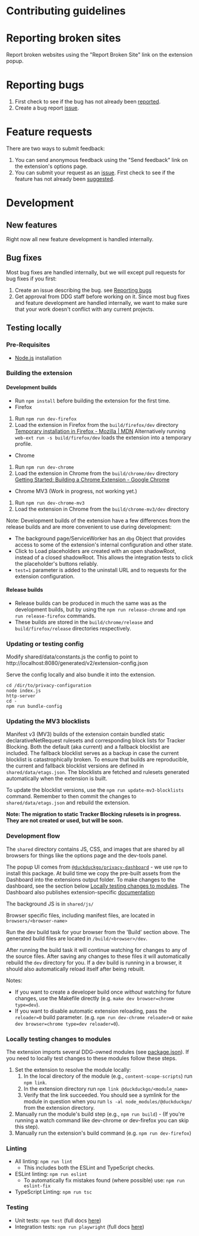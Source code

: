 # Contributing guidelines

# Reporting broken sites

Report broken websites using the "Report Broken Site" link on the extension popup.

# Reporting bugs

1. First check to see if the bug has not already been [reported](https://github.com/duckduckgo/duckduckgo-privacy-extension/issues).
2. Create a bug report [issue](https://github.com/duckduckgo/duckduckgo-privacy-extension/issues/new?template=bug_report.md).

# Feature requests

There are two ways to submit feedback:
1. You can send anonymous feedback using the "Send feedback" link on the extension's options page.
2. You can submit your request as an [issue](https://github.com/duckduckgo/duckduckgo-privacy-extension/issues/new?template=feature_request.md). First check to see if the feature has not already been [suggested](https://github.com/duckduckgo/duckduckgo-privacy-extension/issues).

# Development

## New features

Right now all new feature development is handled internally.

## Bug fixes

Most bug fixes are handled internally, but we will except pull requests for bug fixes if you first:
1. Create an issue describing the bug. see [Reporting bugs](CONTRIBUTING.md#reporting-bugs)
2. Get approval from DDG staff before working on it. Since most bug fixes and feature development are handled internally, we want to make sure that your work doesn't conflict with any current projects.

## Testing locally

### Pre-Requisites
- [Node.js](https://nodejs.org) installation

### Building the extension

#### Development builds

- Run `npm install` before building the extension for the first time.
- Firefox
 1. Run `npm run dev-firefox`
 2. Load the extension in Firefox from the `build/firefox/dev` directory
[Temporary installation in Firefox - Mozilla | MDN](https://developer.mozilla.org/en-US/Add-ons/WebExtensions/Temporary_Installation_in_Firefox)
    Alternatively running `web-ext run -s build/firefox/dev` loads the extension into a temporary profile.

- Chrome
 1. Run `npm run dev-chrome`
 2. Load the extension in Chrome from the `build/chrome/dev` directory
[Getting Started: Building a Chrome Extension - Google Chrome](https://developer.chrome.com/extensions/getstarted#unpacked)

- Chrome MV3 (Work in progress, not working yet.)
 1. Run `npm run dev-chrome-mv3`
 2. Load the extension in Chrome from the `build/chrome-mv3/dev` directory

Note: Development builds of the extension have a few differences from the release builds and are more convenient to use during development:
 - The background page/ServiceWorker has an `dbg` Object that provides access to some of the extension's internal configuration and other state.
 - Click to Load placeholders are created with an open shadowRoot, instead of a closed shadowRoot. This allows the integration tests to click the placeholder's buttons reliably.
 - `test=1` parameter is added to the uninstall URL and to requests for the extension configuration.

#### Release builds

- Release builds can be produced in much the same was as the development builds, but by using the `npm run release-chrome` and `npm run release-firefox` commands.
- These builds are stored in the `build/chrome/release` and `build/firefox/release` directories respectively.

### Updating or testing config

Modify shared/data/constants.js the config to point to http://localhost:8080/generated/v2/extension-config.json

Serve the config locally and also bundle it into the extension.

```
cd /dir/to/privacy-configuration
node index.js
http-server
cd -
npm run bundle-config
```

### Updating the MV3 blocklists

Manifest v3 (MV3) builds of the extension contain bundled static declarativeNetRequest rulesets and corresponding block lists for Tracker Blocking. Both the default (aka current)
and a fallback blocklist are included. The fallback blocklist serves as a backup in case the current blocklist is catastrophically broken. To ensure that builds are reproducible,
the current and fallback blocklist versions are defined in `shared/data/etags.json`. The blocklists are fetched and rulesets generated automatically when the extension is built.

To update the blocklist versions, use the `npm run update-mv3-blocklists` command. Remember to then commit the changes to `shared/data/etags.json` and rebuild the extension.

**Note: The migration to static Tracker Blocking rulesets is in progress. They are not created or used, but will be soon.**

### Development flow

The `shared` directory contains JS, CSS, and images that are shared by all browsers for things like the options
page and the dev-tools panel. 

The popup UI comes from [`@duckduckgo/privacy-dashboard`](https://github.com/duckduckgo/privacy-dashboard) - we use `npm`
to install this package. At build time we copy the pre-built assets from the Dashboard into the extensions output folder. 
To make changes to the dashboard, see the section below [Locally testing changes to modules](#locally-testing-changes-to-modules).
The Dashboard also publishes extension-specific [documentation](https://duckduckgo.github.io/privacy-dashboard/modules/Browser_Extensions_integration.html)   

The background JS is in `shared/js/`

Browser specific files, including manifest files, are located in `browsers/<browser-name>`

Run the dev build task for your browser from the 'Build' section above. The generated build files are located in `/build/<browser>/dev`.

After running the build task it will continue watching for changes to any of the source files. After saving any changes to these files it will automatically rebuild the `dev` directory for you. If a dev build is running in a browser, it should also automatically reload itself after being rebuilt.

Notes:
  - If you want to create a developer build once _without_ watching for future changes, use the Makefile directly (e.g. `make dev browser=chrome type=dev`).
  - If you want to disable automatic extension reloading, pass the `reloader=0` build parameter. (e.g. `npm run dev-chrome reloader=0` or `make dev browser=chrome type=dev reloader=0`).

### Locally testing changes to modules

The extension imports several DDG-owned modules (see [package.json](https://github.com/duckduckgo/duckduckgo-privacy-extension/blob/7a5616b5c54155a99f79c672e007785f76a8d3ee/package.json#L75-L78)). If you need to locally test changes to these modules follow these steps.

1. Set the extension to resolve the module locally:
    1. In the local directory of the module (e.g., `content-scope-scripts`) run `npm link`.
    2. In the extension directory run `npm link @duckduckgo/<module_name>`
    3. Verify that the link succeeded. You should see a symlink for the module in question when you run `ls -al node_modules/@duckduckgo/` from the extension directory.
2. Manually run the module's build step (e.g., `npm run build`) - (If you're running a watch command like dev-chrome or dev-firefox you can skip this step).
3. Manually run the extension's build command (e.g. `npm run dev-firefox`)

### Linting
- All linting: `npm run lint`
    - This includes both the ESLint and TypeScript checks.
- ESLint linting: `npm run eslint`
    - To automatically fix mistakes found (where possible) use: `npm run eslint-fix`
- TypeScript Linting: `npm run tsc`

### Testing
- Unit tests: `npm test` (full docs [here](./unit-test/README.md))
- Integration tests: `npm run playwright` (full docs [here](./integration-test/README.md))
